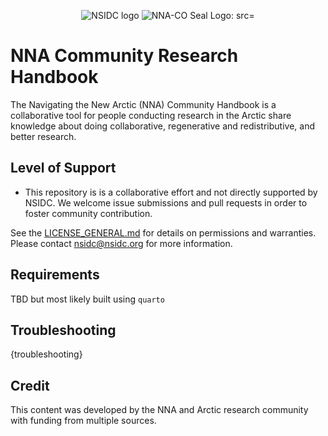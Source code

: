 
<p align="center">
  <img alt="NSIDC logo" src="https://nsidc.org/themes/custom/nsidc/logo.svg" width="150" />
  <img alt="NNA-CO Seal Logo: src="images/seal_logo_small.png" width="150" />
</p>


# NNA Community Research Handbook

The Navigating the New Arctic (NNA) Community Handbook is a collaborative tool for people conducting research in the Arctic share knowledge about doing collaborative, regenerative and redistributive, and better research.


## Level of Support

* This repository is is a collaborative effort and not directly supported by NSIDC.  We welcome issue submissions and
  pull requests in order to foster community contribution.

See the [LICENSE_GENERAL.md](LICENSE_GENERAL.md) for details on permissions and warranties. Please contact
nsidc@nsidc.org for more information.


## Requirements

TBD but most likely built using `quarto`


## Troubleshooting

{troubleshooting}


## Credit

This content was developed by the NNA and Arctic research community with funding from
multiple sources.
